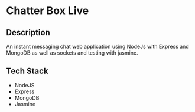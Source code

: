 # Chatter Box Live

## Description

An instant messaging chat web application using NodeJs with Express and MongoDB as well as sockets and testing with jasmine.


## Tech Stack

* NodeJS
* Express
* MongoDB
* Jasmine
